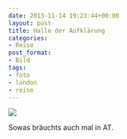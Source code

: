```yaml
---
date: 2013-11-14 19:23:44+00:00
layout: post
title: Halle der Aufklärung
categories:
- Reise
post_format:
- Bild
tags:
- foto
- london
- reise
---
```






[![](http://clemi.ag3r.at/wp-content/uploads/2013/11/wpid-Photo-22.10.2013-1313.jpg)](http://clemi.ag3r.at/wp-content/uploads/2013/11/wpid-Photo-22.10.2013-1313.jpg)





Sowas bräuchts auch mal in AT. 




